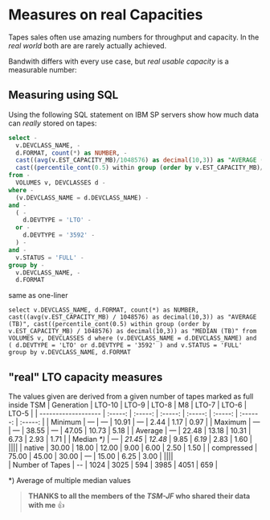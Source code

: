 # Measures on real Capacities

Tapes sales often use amazing numbers for throughput and capacity. In the _real world_ both are are rarely actually achieved.

Bandwith differs with every use case, but _real usable capacity_ is a measurable number:

## Measuring using SQL

Using the following SQL statement on IBM SP servers show how much data can _really_ stored on tapes:

```sql
select -
  v.DEVCLASS_NAME, - 
  d.FORMAT, count(*) as NUMBER, - 
  cast((avg(v.EST_CAPACITY_MB)/1048576) as decimal(10,3)) as "AVERAGE (TB)", -
  cast((percentile_cont(0.5) within group (order by v.EST_CAPACITY_MB)/1048576) as decimal(10,3)) as "MEDIAN (TB)" -
from - 
  VOLUMES v, DEVCLASSES d -
where - 
  (v.DEVCLASS_NAME = d.DEVCLASS_NAME) - 
and -
  ( - 
    d.DEVTYPE = 'LTO' - 
  or - 
    d.DEVTYPE = '3592' - 
  ) - 
and - 
  v.STATUS = 'FULL' - 
group by - 
  v.DEVCLASS_NAME, - 
  d.FORMAT
```

same as one-liner

```
select v.DEVCLASS_NAME, d.FORMAT, count(*) as NUMBER, cast((avg(v.EST_CAPACITY_MB) / 1048576) as decimal(10,3)) as "AVERAGE (TB)", cast((percentile_cont(0.5) within group (order by v.EST_CAPACITY_MB) / 1048576) as decimal(10,3)) as "MEDIAN (TB)" from VOLUMES v, DEVCLASSES d where (v.DEVCLASS_NAME = d.DEVCLASS_NAME) and ( d.DEVTYPE = 'LTO' or d.DEVTYPE = '3592' ) and v.STATUS = 'FULL' group by v.DEVCLASS_NAME, d.FORMAT
```
## "real" LTO capacity measures

The values given are derived from a given number of tapes marked as full inside TSM
|  Generation         |  LTO-10 | LTO-9   |  LTO-8  |   M8    |  LTO-7  |  LTO-6	 |  LTO-5  |
| ------------------- | :-----: | :-----: | :-----: | :-----: | :-----: | :------: | :-----: |
|  Minimum            | 	 —   |   —     |  10.91  |   —   |  2.44  |    1.17  |  0.97   |
|  Maximum            | 	 — 	 |   —     |  38.55  |   —   |  47.05 	|   10.73  |  5.18   |
|  Average            | 	 —   |  22.48	 |  13.18  |  10.31  |   6.73 	|   2.93 	 |  1.71   |
|  Median _*)_        | 	 — 	 |  _21.45_ |  _12.48_ |  9.85  |  _6.19_ |  2.83 	 |  1.60   |
||||
|  native             |  30.00  |  18.00   | 	12.00  | 	9.00  |  6.00   | 	 	2.50  | 	 	1.50  |
|  compressed 	      |  75.00  |  45.00   | 	30.00  | 	 —    |  15.00  | 		6.25  | 	 	3.00  |
||||			
|  Number of Tapes 	  |  --     |  1024    |  3025  |	 594  | 3985   |	 4051   |	 659      |

*) Average of multiple median values

> **THANKS to all the members of the _TSM-JF_ who shared their data with me** 👍
